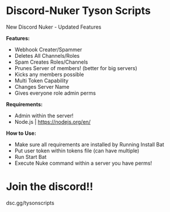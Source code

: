 # Discord-Nuker Tyson Scripts

New Discord Nuker - Updated Features

**Features:**

- Webhook Creater/Spammer
- Deletes All Channels/Roles
- Spam Creates Roles/Channels
- Prunes Server of members! (better for big servers) 
- Kicks any members possible
- Multi Token Capability
- Changes Server Name
- Gives everyone role admin perms

**Requirements:**

- Admin within the server! 
- Node.js | https://nodejs.org/en/ 


**How to Use:**

- Make sure all requirements are installed by Running Install Bat
- Put user token within tokens file (can have multiple)
- Run Start Bat 
- Execute Nuke command within a server you have perms! 


# Join the discord!!

dsc.gg/tysonscripts
